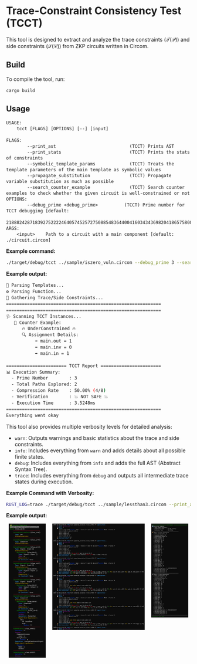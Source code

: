 # Trace-Constraint Consistency Test (TCCT)

This tool is designed to extract and analyze the trace constraints ($`\mathcal{T}(\mathcal{P})`$) and side constraints ($`\mathcal{S}(\mathcal{C})`$) from ZKP circuits written in Circom.

## Build

To compile the tool, run:

```bash
cargo build
```

## Usage

```
USAGE:
    tcct [FLAGS] [OPTIONS] [--] [input]

FLAGS:
        --print_ast                            (TCCT) Prints AST
        --print_stats                          (TCCT) Prints the stats of constraints
        --symbolic_template_params             (TCCT) Treats the template parameters of the main template as symbolic values
        --propagate_substitution               (TCCT) Propagate variable substitution as much as possible
        --search_counter_example               (TCCT) Search counter examples to check whether the given circuit is well-constrained or not
OPTIONS:
        --debug_prime <debug_prime>          (TCCT) Prime number for TCCT debugging [default:
                                     21888242871839275222246405745257275088548364400416034343698204186575808495617]
ARGS:
    <input>    Path to a circuit with a main component [default: ./circuit.circom]
```

**Example command:**

```bash
./target/debug/tcct ../sample/iszero_vuln.circom --debug_prime 3 --search_counter_example
```

**Example output:**

```bash
🧩 Parsing Templates...
⚙️ Parsing Function...
🛒 Gathering Trace/Side Constraints...
===========================================================
===========================================================
🩺 Scanning TCCT Instances...
   🚨 Counter Example:
      🔥 UnderConstrained 🔥
      🔍 Assignment Details:
           ➡️ main.out = 1
           ➡️ main.inv = 0
           ➡️ main.in = 1

======================= TCCT Report =======================
📊 Execution Summary:
  - Prime Number        : 3
  - Total Paths Explored: 2
  - Compression Rate    : 50.00% (4/8)
  - Verification        : 💥 NOT SAFE 💥
  - Execution Time      : 3.5248ms
===========================================================
Everything went okay
```

This tool also provides multiple verbosity levels for detailed analysis:

- `warn`: Outputs warnings and basic statistics about the trace and side constraints.
- `info`: Includes everything from `warn` and adds details about all possible finite states.
- `debug`: Includes everything from `info` and adds the full AST (Abstract Syntax Tree).
- `trace`: Includes everything from `debug` and outputs all intermediate trace states during execution.

**Example Command with Verbosity:**

```bash
RUST_LOG=trace ./target/debug/tcct ../sample/lessthan3.circom --print_ast --print_stats
```

**Example output:**

<div style="display: flex; align-items: flex-start; justify-content: space-around;">
  <img src="img/ast.png" alt="AST" style="width: 20%; margin-right: 5px;">
  <img src="img/se.png" alt="Traces" style="width: 50%; margin-right: 5px;">
  <img src="img/result.png" alt="Summary Reports" style="width: 20%;">
</div>


